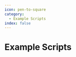 ```yaml
---
icon: pen-to-square
category:
  - Example Scripts
index: false
---
```


# Example Scripts

<Catalog/>
